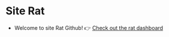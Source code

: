# Site Rat
- Welcome to site Rat Github!
👉 [Check out the rat dashboard](https://frexiikware.github.io)

